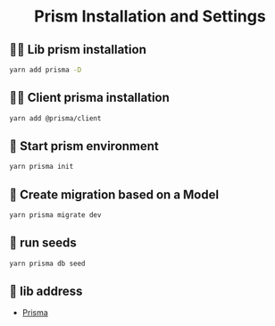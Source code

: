 <h1 align="center">Prism Installation and Settings</h1>


## 👩‍💻 Lib prism installation

```bash
yarn add prisma -D
```

## 👩‍💻 Client prisma installation

```bash
yarn add @prisma/client
```

## 🔁  Start prism environment

```bash
yarn prisma init
```

## 🔁  Create migration based on a Model

```bash
yarn prisma migrate dev
```


## 🔁  run seeds

```bash
yarn prisma db seed
```

## 🚀 lib address

- [Prisma](https://www.prisma.io/)
